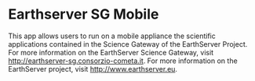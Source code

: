 # Earthserver SG Mobile
This app allows users to run on a mobile appliance the scientific applications contained in the Science Gateway of the EarthServer Project.
For more information on the EarthServer Science Gateway, visit http://earthserver-sg.consorzio-cometa.it.
For more information on the EarthServer project, visit http://www.earthserver.eu.
